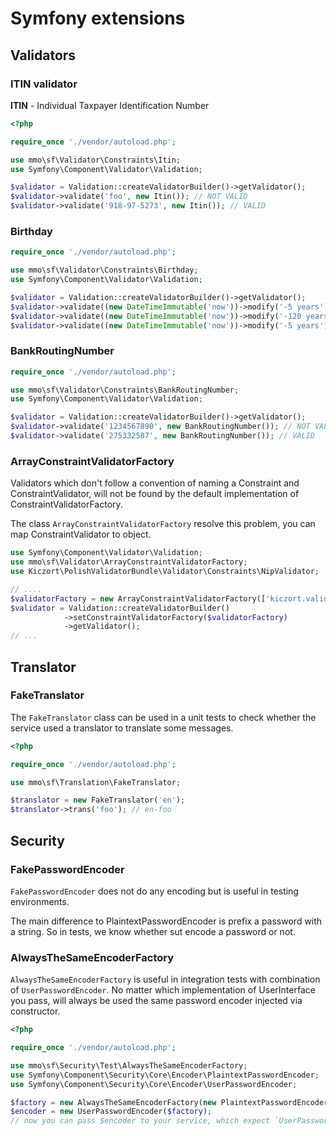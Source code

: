 # Symfony extensions

## Validators

### ITIN validator

**ITIN** - Individual Taxpayer Identification Number

```php
<?php

require_once './vendor/autoload.php';

use mmo\sf\Validator\Constraints\Itin;
use Symfony\Component\Validator\Validation;

$validator = Validation::createValidatorBuilder()->getValidator();
$validator->validate('foo', new Itin()); // NOT VALID
$validator->validate('918-97-5273', new Itin()); // VALID
```

### Birthday

```php
require_once './vendor/autoload.php';

use mmo\sf\Validator\Constraints\Birthday;
use Symfony\Component\Validator\Validation;

$validator = Validation::createValidatorBuilder()->getValidator();
$validator->validate((new DateTimeImmutable('now'))->modify('-5 years'), new Birthday(['minAge' => 18])); // NOT VALID
$validator->validate((new DateTimeImmutable('now'))->modify('-120 years'), new Birthday()); // NOT VALID
$validator->validate((new DateTimeImmutable('now'))->modify('-5 years'), new Birthday()); // VALID
```

### BankRoutingNumber

```php
require_once './vendor/autoload.php';

use mmo\sf\Validator\Constraints\BankRoutingNumber;
use Symfony\Component\Validator\Validation;

$validator = Validation::createValidatorBuilder()->getValidator();
$validator->validate('1234567890', new BankRoutingNumber()); // NOT VALID
$validator->validate('275332587', new BankRoutingNumber()); // VALID
```

### ArrayConstraintValidatorFactory

Validators which don't follow a convention of naming a Constraint and ConstraintValidator,
will not be found by the default implementation of ConstraintValidatorFactory.

The class `ArrayConstraintValidatorFactory` resolve this problem, you can map ConstraintValidator to object.

```php
use Symfony\Component\Validator\Validation;
use mmo\sf\Validator\ArrayConstraintValidatorFactory;
use Kiczort\PolishValidatorBundle\Validator\Constraints\NipValidator;

// ....
$validatorFactory = new ArrayConstraintValidatorFactory(['kiczort.validator.nip' => new NipValidator()]);
$validator = Validation::createValidatorBuilder()
            ->setConstraintValidatorFactory($validatorFactory)
            ->getValidator();
// ...
```

## Translator

### FakeTranslator

The `FakeTranslator` class can be used in a unit tests to check whether the service used a translator to translate some messages.

```php
<?php

require_once './vendor/autoload.php';

use mmo\sf\Translation\FakeTranslator;

$translator = new FakeTranslator('en');
$translator->trans('foo'); // en-foo
```

## Security

### FakePasswordEncoder

`FakePasswordEncoder` does not do any encoding but is useful in testing environments.

The main difference to PlaintextPasswordEncoder is prefix a password with a string.
So in tests, we know whether sut encode a password or not.

### AlwaysTheSameEncoderFactory

`AlwaysTheSameEncoderFactory`  is useful in integration tests with combination of `UserPasswordEncoder`. No matter which implementation of UserInterface you pass,
will always be used the same password encoder injected via constructor.

```php
<?php

require_once './vendor/autoload.php';

use mmo\sf\Security\Test\AlwaysTheSameEncoderFactory;
use Symfony\Component\Security\Core\Encoder\PlaintextPasswordEncoder;
use Symfony\Component\Security\Core\Encoder\UserPasswordEncoder;

$factory = new AlwaysTheSameEncoderFactory(new PlaintextPasswordEncoder());
$encoder = new UserPasswordEncoder($factory);
// now you can pass $encoder to your service, which expect `UserPasswordEncoderInterface`
```

